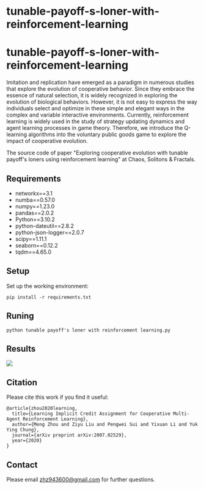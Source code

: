# tunable-payoff-s-loner-with-reinforcement-learning
# tunable-payoff-s-loner-with-reinforcement-learning
Imitation and replication have emerged as a paradigm in numerous studies that explore the evolution of cooperative behavior. Since they embrace the essence of natural selection, it is widely recognized in exploring the evolution of biological behaviors. However, it is not easy to express the way individuals select and optimize in these simple and elegant ways in the complex and variable interactive environments. Currently, reinforcement learning is widely used in the study of strategy updating dynamics and agent learning processes in game theory. Therefore, we introduce the Q-learning algorithms into the voluntary public goods game to explore the impact of cooperative evolution.

The source code of paper "Exploring cooperative evolution with tunable payoff's loners using reinforcement learning" at Chaos, Solitons & Fractals.
## Requirements
* networkx==3.1
* numba==0.57.0
* numpy==1.23.0
* pandas==2.0.2
* Python==3.10.2
* python-dateutil==2.8.2
* python-json-logger==2.0.7
* scipy==1.11.1
* seaborn==0.12.2
* tqdm==4.65.0
## Setup
Set up the working environment:
```
pip install -r requirements.txt
```
## Runing
```
python tunable payoff's loner with reinforcement learning.py
```
## Results
<img src="imgs/tunable1.png">

## Citation
 Please cite this work if you find it useful:
```
@article{zhou2020learning,
  title={Learning Implicit Credit Assignment for Cooperative Multi-Agent Reinforcement Learning}, 
  author={Meng Zhou and Ziyu Liu and Pengwei Sui and Yixuan Li and Yuk Ying Chung},
  journal={arXiv preprint arXiv:2007.02529},
  year={2020}
}
```
## Contact
Please email zhz943600@gmail.com for further questions.





